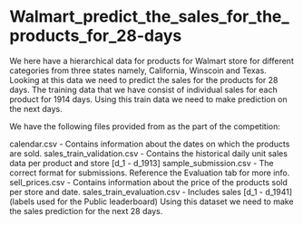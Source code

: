 # Walmart_predict_the_sales_for_the_products_for_28-days
We here have a hierarchical data for products for Walmart store for different categories from three states namely, California, Winscoin and Texas. Looking at this data we need to predict the sales for the products for 28 days. The training data that we have consist of individual sales for each product for 1914 days. Using this train data we need to make prediction on the next days.


We have the following files provided from as the part of the competition:

calendar.csv - Contains information about the dates on which the products are sold.
sales_train_validation.csv - Contains the historical daily unit sales data per product and store [d_1 - d_1913]
sample_submission.csv - The correct format for submissions. Reference the Evaluation tab for more info.
sell_prices.csv - Contains information about the price of the products sold per store and date.
sales_train_evaluation.csv - Includes sales [d_1 - d_1941] (labels used for the Public leaderboard)
Using this dataset we need to make the sales prediction for the next 28 days.
